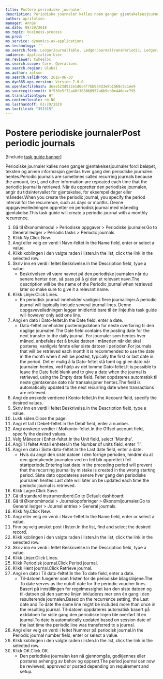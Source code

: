 ```yaml
---
title: Postere periodiske journaler
description: Periodiske journaler kalles noen ganger gjentakelsesjournaler fordi beløpet, teksten og annen informasjon gjentas hver gang den periodiske journalen hentes.
author: aprilolson
manager: AnnBe
ms.date: 08/29/2018
ms.topic: business-process
ms.prod: ''
ms.service: dynamics-ax-applications
ms.technology: ''
ms.search.form: LedgerJournalTable, LedgerJournalTransPeriodic, LedgerJournalTransDaily
audience: Application User
ms.reviewer: twheeloc
ms.search.scope: Core, Operations
ms.search.region: Global
ms.author: aolson
ms.search.validFrom: 2016-06-30
ms.dyn365.ops.version: Version 7.0.0
ms.openlocfilehash: deae523d922e1d6a4f7bb05433e9b1568c9c1ee9
ms.sourcegitcommit: 0f530e5f72a40f383868957a6b5cb0e446e4c795
ms.translationtype: HT
ms.contentlocale: nb-NO
ms.lasthandoff: 01/29/2019
ms.locfileid: "351315"
---
```

# <a name="post-periodic-journals"></a><span data-ttu-id="644f5-103">Postere periodiske journaler</span><span class="sxs-lookup"><span data-stu-id="644f5-103">Post periodic journals</span></span>

[!include [task guide banner](../../includes/task-guide-banner.md)]

<span data-ttu-id="644f5-104">Periodiske journaler kalles noen ganger gjentakelsesjournaler fordi beløpet, teksten og annen informasjon gjentas hver gang den periodiske journalen hentes.</span><span class="sxs-lookup"><span data-stu-id="644f5-104">Periodic journals are sometimes called recurring journals because the amount, text, and other information are repeated each time that the periodic journal is retrieved.</span></span> <span data-ttu-id="644f5-105">Når du oppretter den periodiske journalen, angir du tidsintervallet for gjentakelse, for eksempel dager eller måneder.</span><span class="sxs-lookup"><span data-stu-id="644f5-105">When you create the periodic journal, you specify the period interval for the recurrence, such as days or months.</span></span> <span data-ttu-id="644f5-106">Denne oppgaveveiledningen oppretter en periodisk journal med månedlig gjentakelse.</span><span class="sxs-lookup"><span data-stu-id="644f5-106">This task guide will create a periodic journal with a monthly recurrence.</span></span>



1. <span data-ttu-id="644f5-107">Gå til Økonomimodul > Periodiske oppgaver > Periodiske journaler.</span><span class="sxs-lookup"><span data-stu-id="644f5-107">Go to General ledger > Periodic tasks > Periodic journals.</span></span>
2. <span data-ttu-id="644f5-108">Klikk Ny.</span><span class="sxs-lookup"><span data-stu-id="644f5-108">Click New.</span></span>
3. <span data-ttu-id="644f5-109">Angi eller velg en verdi i Navn-feltet.</span><span class="sxs-lookup"><span data-stu-id="644f5-109">In the Name field, enter or select a value.</span></span>
4. <span data-ttu-id="644f5-110">Klikk koblingen i den valgte raden i listen.</span><span class="sxs-lookup"><span data-stu-id="644f5-110">In the list, click the link in the selected row.</span></span>
5. <span data-ttu-id="644f5-111">Skriv inn en verdi i feltet Beskrivelse.</span><span class="sxs-lookup"><span data-stu-id="644f5-111">In the Description field, type a value.</span></span>
    * <span data-ttu-id="644f5-112">Beskrivelsen vil være navnet på den periodiske journalen når du senere henter den, så pass på å gi den et relevant navn.</span><span class="sxs-lookup"><span data-stu-id="644f5-112">The description will be the name of the Periodic journal when retrieved later so make sure to give it a relevant name.</span></span>  
6. <span data-ttu-id="644f5-113">Klikk Linjer.</span><span class="sxs-lookup"><span data-stu-id="644f5-113">Click Lines.</span></span>
    * <span data-ttu-id="644f5-114">En periodisk journal inneholder vanligvis flere journallinjer.</span><span class="sxs-lookup"><span data-stu-id="644f5-114">A periodic journal will typically include several journal lines.</span></span> <span data-ttu-id="644f5-115">Denne oppgaveveiledningen legger imidlertid bare til én linje.</span><span class="sxs-lookup"><span data-stu-id="644f5-115">this task guide will however only add one line.</span></span>  
7. <span data-ttu-id="644f5-116">Angi en dato i Dato-feltet.</span><span class="sxs-lookup"><span data-stu-id="644f5-116">In the Date field, enter a date.</span></span>
    * <span data-ttu-id="644f5-117">Dato-feltet inneholder posteringsdatoen for neste overføring til den daglige journalen.</span><span class="sxs-lookup"><span data-stu-id="644f5-117">The Date field contains the posting date for the next transfer to the daily journal.</span></span> <span data-ttu-id="644f5-118">For journaler som hentes hver måned, anbefales det å bruke datoen i måneden når det skal posteres, vanligvis første eller siste datoen i perioden.</span><span class="sxs-lookup"><span data-stu-id="644f5-118">For journals that will be retrieved each month it is recommended to use the date in the month when it will be posted, typically the first or last date in the period.</span></span> <span data-ttu-id="644f5-119">Det er mulig å la Dato-feltet stå tomt og gi en dato når journalen hentes, ved hjelp av det tomme Dato-feltet.</span><span class="sxs-lookup"><span data-stu-id="644f5-119">It is possible to leave the Date field blank and to give a date when the journal is retrieved, using the Empty date field.</span></span>    <span data-ttu-id="644f5-120">Feltet oppdateres automatisk til neste gjentakende dato når transaksjoner hentes.</span><span class="sxs-lookup"><span data-stu-id="644f5-120">The field is automatically updated to the next recurring date when transactions are retrieved.</span></span>  
8. <span data-ttu-id="644f5-121">Angi de ønskede verdiene i Konto-feltet.</span><span class="sxs-lookup"><span data-stu-id="644f5-121">In the Account field, specify the desired values.</span></span>
9. <span data-ttu-id="644f5-122">Skriv inn en verdi i feltet Beskrivelse.</span><span class="sxs-lookup"><span data-stu-id="644f5-122">In the Description field, type a value.</span></span>
10. <span data-ttu-id="644f5-123">Lukk siden.</span><span class="sxs-lookup"><span data-stu-id="644f5-123">Close the page.</span></span>
11. <span data-ttu-id="644f5-124">Angi et tall i Debet-feltet.</span><span class="sxs-lookup"><span data-stu-id="644f5-124">In the Debit field, enter a number.</span></span>
12. <span data-ttu-id="644f5-125">Angi ønskede verdier i Motkonto-feltet.</span><span class="sxs-lookup"><span data-stu-id="644f5-125">In the Offset account field, specify the desired values.</span></span>
13. <span data-ttu-id="644f5-126">Velg Måneder i Enhet-feltet.</span><span class="sxs-lookup"><span data-stu-id="644f5-126">In the Unit field, select 'Months'.</span></span>
14. <span data-ttu-id="644f5-127">Angi 1 i feltet Antall enheter.</span><span class="sxs-lookup"><span data-stu-id="644f5-127">In the Number of units field, enter '1'.</span></span>
15. <span data-ttu-id="644f5-128">Angi en dato i Siste dato-feltet.</span><span class="sxs-lookup"><span data-stu-id="644f5-128">In the Last date field, enter a date.</span></span>
    * <span data-ttu-id="644f5-129">Hvis du angir den siste datoen i den forrige perioden, hindrer du at den gjentakende journalen ved en feil blir opprettet i feil startperiode.</span><span class="sxs-lookup"><span data-stu-id="644f5-129">Entering last date in the preceding period will prevent that the recurring journal by mistake is created in the wrong starting period.</span></span> <span data-ttu-id="644f5-130">Siste dato oppdateres senere hver gang den periodiske journalen hentes.</span><span class="sxs-lookup"><span data-stu-id="644f5-130">Last date will later on be updated each time the periodic journal is retrieved.</span></span>  
16. <span data-ttu-id="644f5-131">Klikk Lagre.</span><span class="sxs-lookup"><span data-stu-id="644f5-131">Click Save.</span></span>
17. <span data-ttu-id="644f5-132">Gå til standard instrumentbord.</span><span class="sxs-lookup"><span data-stu-id="644f5-132">Go to Default dashboard.</span></span>
18. <span data-ttu-id="644f5-133">Gå til Økonomimodul > Journaloppføringer > Økonomijournaler.</span><span class="sxs-lookup"><span data-stu-id="644f5-133">Go to General ledger > Journal entries > General journals.</span></span>
19. <span data-ttu-id="644f5-134">Klikk Ny.</span><span class="sxs-lookup"><span data-stu-id="644f5-134">Click New.</span></span>
20. <span data-ttu-id="644f5-135">Angi eller velg en verdi i Navn-feltet.</span><span class="sxs-lookup"><span data-stu-id="644f5-135">In the Name field, enter or select a value.</span></span>
21. <span data-ttu-id="644f5-136">Finn og velg ønsket post i listen.</span><span class="sxs-lookup"><span data-stu-id="644f5-136">In the list, find and select the desired record.</span></span>
22. <span data-ttu-id="644f5-137">Klikk koblingen i den valgte raden i listen.</span><span class="sxs-lookup"><span data-stu-id="644f5-137">In the list, click the link in the selected row.</span></span>
23. <span data-ttu-id="644f5-138">Skriv inn en verdi i feltet Beskrivelse.</span><span class="sxs-lookup"><span data-stu-id="644f5-138">In the Description field, type a value.</span></span>
24. <span data-ttu-id="644f5-139">Klikk Linjer.</span><span class="sxs-lookup"><span data-stu-id="644f5-139">Click Lines.</span></span>
25. <span data-ttu-id="644f5-140">Klikk Periodisk journal.</span><span class="sxs-lookup"><span data-stu-id="644f5-140">Click Period journal.</span></span>
26. <span data-ttu-id="644f5-141">Klikk Hent journal.</span><span class="sxs-lookup"><span data-stu-id="644f5-141">Click Retrieve journal.</span></span>
27. <span data-ttu-id="644f5-142">Angi en dato i Til dato-feltet.</span><span class="sxs-lookup"><span data-stu-id="644f5-142">In the To date field, enter a date.</span></span>
    * <span data-ttu-id="644f5-143">Til-datoen fungerer som fristen for de periodiske bilagslinjene.</span><span class="sxs-lookup"><span data-stu-id="644f5-143">The To date serves as the cutoff date for the periodic voucher lines.</span></span> <span data-ttu-id="644f5-144">Basert på innstillingen for regelmessighet kan den siste datoen og til-datoen på den samme linjen inkluderes mer enn én gang i den resulterende journalen.</span><span class="sxs-lookup"><span data-stu-id="644f5-144">Based on the recurrence setting, the Last date and To date the same line might be included more than once in the resulting journal.</span></span> <span data-ttu-id="644f5-145">Til-datoen oppdateres automatisk basert på øktdatoen for siste gang den periodiske linjen ble overført til en journal.</span><span class="sxs-lookup"><span data-stu-id="644f5-145">To date is automatically updated based on  session date of the last time the periodic line was transferred to a journal.</span></span>  
28. <span data-ttu-id="644f5-146">Angi eller velg en verdi i feltet Nummer på periodisk journal.</span><span class="sxs-lookup"><span data-stu-id="644f5-146">In the Periodic journal number field, enter or select a value.</span></span>
29. <span data-ttu-id="644f5-147">Klikk koblingen i den valgte raden i listen.</span><span class="sxs-lookup"><span data-stu-id="644f5-147">In the list, click the link in the selected row.</span></span>
30. <span data-ttu-id="644f5-148">Klikk OK.</span><span class="sxs-lookup"><span data-stu-id="644f5-148">Click OK.</span></span>
    * <span data-ttu-id="644f5-149">Den periodiske journalen kan nå gjennomgås, godkjennes eller posteres avhengig av behov og oppsett.</span><span class="sxs-lookup"><span data-stu-id="644f5-149">The period journal can now be reviewed, approved or posted depending on requirement and setup.</span></span>  

